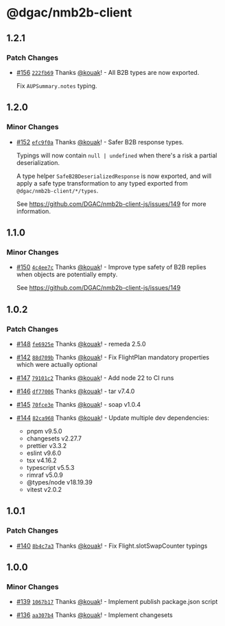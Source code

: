 # @dgac/nmb2b-client

## 1.2.1

### Patch Changes

- [#156](https://github.com/DGAC/nmb2b-client-js/pull/156) [`222fb69`](https://github.com/DGAC/nmb2b-client-js/commit/222fb693705980e2e262a9026b205eb770609d7d) Thanks [@kouak](https://github.com/kouak)! - All B2B types are now exported.

  Fix `AUPSummary.notes` typing.

## 1.2.0

### Minor Changes

- [#152](https://github.com/DGAC/nmb2b-client-js/pull/152) [`efc9f0a`](https://github.com/DGAC/nmb2b-client-js/commit/efc9f0a60cd9826ab9f8ba81184e15bc707604f7) Thanks [@kouak](https://github.com/kouak)! - Safer B2B response types.

  Typings will now contain `null | undefined` when there's a risk a partial deserialization.

  A type helper `SafeB2BDeserializedResponse` is now exported, and will apply a safe type transformation to any typed exported from `@dgac/nmb2b-client/*/types`.

  See https://github.com/DGAC/nmb2b-client-js/issues/149 for more information.

## 1.1.0

### Minor Changes

- [#150](https://github.com/DGAC/nmb2b-client-js/pull/150) [`4c4ee7c`](https://github.com/DGAC/nmb2b-client-js/commit/4c4ee7c2c9fce42169d23b164260180de7e8ba3c) Thanks [@kouak](https://github.com/kouak)! - Improve type safety of B2B replies when objects are potentially empty.

  See https://github.com/DGAC/nmb2b-client-js/issues/149

## 1.0.2

### Patch Changes

- [#148](https://github.com/DGAC/nmb2b-client-js/pull/148) [`fe6925e`](https://github.com/DGAC/nmb2b-client-js/commit/fe6925ed2c4ea90f1f22cc48377094b856e064b9) Thanks [@kouak](https://github.com/kouak)! - remeda 2.5.0

- [#142](https://github.com/DGAC/nmb2b-client-js/pull/142) [`88d709b`](https://github.com/DGAC/nmb2b-client-js/commit/88d709b83f0142c1fc9cc49860aa5c1416e2ceaa) Thanks [@kouak](https://github.com/kouak)! - Fix FlightPlan mandatory properties which were actually optional

- [#147](https://github.com/DGAC/nmb2b-client-js/pull/147) [`79101c2`](https://github.com/DGAC/nmb2b-client-js/commit/79101c20a3a87d138cb4978c75fd12a334e51480) Thanks [@kouak](https://github.com/kouak)! - Add node 22 to CI runs

- [#146](https://github.com/DGAC/nmb2b-client-js/pull/146) [`df77006`](https://github.com/DGAC/nmb2b-client-js/commit/df7700655cedbe236d5bde3d86b983477011b5dd) Thanks [@kouak](https://github.com/kouak)! - tar v7.4.0

- [#145](https://github.com/DGAC/nmb2b-client-js/pull/145) [`70fce3e`](https://github.com/DGAC/nmb2b-client-js/commit/70fce3e327d0d973cdc69b5b815be75b026e34a4) Thanks [@kouak](https://github.com/kouak)! - soap v1.0.4

- [#144](https://github.com/DGAC/nmb2b-client-js/pull/144) [`82ca968`](https://github.com/DGAC/nmb2b-client-js/commit/82ca96883a2e1f37b44317dc1668b8b0b50e7660) Thanks [@kouak](https://github.com/kouak)! - Update multiple dev dependencies:
  - pnpm v9.5.0
  - changesets v2.27.7
  - prettier v3.3.2
  - eslint v9.6.0
  - tsx v4.16.2
  - typescript v5.5.3
  - rimraf v5.0.9
  - @types/node v18.19.39
  - vitest v2.0.2

## 1.0.1

### Patch Changes

- [#140](https://github.com/DGAC/nmb2b-client-js/pull/140) [`8b4c7a3`](https://github.com/DGAC/nmb2b-client-js/commit/8b4c7a3bdce6c291c98082190b48fb85e2f4139b) Thanks [@kouak](https://github.com/kouak)! - Fix Flight.slotSwapCounter typings

## 1.0.0

### Minor Changes

- [#139](https://github.com/DGAC/nmb2b-client-js/pull/139) [`1067b17`](https://github.com/DGAC/nmb2b-client-js/commit/1067b17f7d0188dfc1fc9af1c0dd4a7c5115ac54) Thanks [@kouak](https://github.com/kouak)! - Implement publish package.json script

- [#136](https://github.com/DGAC/nmb2b-client-js/pull/136) [`aa307b4`](https://github.com/DGAC/nmb2b-client-js/commit/aa307b48443e5ea5b6bec569c84c3cb0153ca012) Thanks [@kouak](https://github.com/kouak)! - Implement changesets
